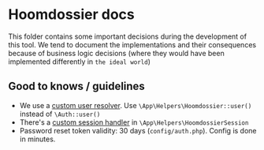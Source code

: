 # Hoomdossier docs

This folder contains some important decisions during the development of this 
tool. We tend to document the implementations and their consequences because of 
 business logic decisions (where they would have been implemented  differently 
 in `the ideal world`)

## Good to knows / guidelines

- We use a [custom user resolver](./code-logic/custom-user-resolver.md). Use `\App\Helpers\Hoomdossier::user()` instead of `\Auth::user()`
- There's a [custom session handler](./code-logic/session-handling.md) in `\App\Helpers\HoomdossierSession`
- Password reset token validity: 30 days (`config/auth.php`). Config is done in minutes.